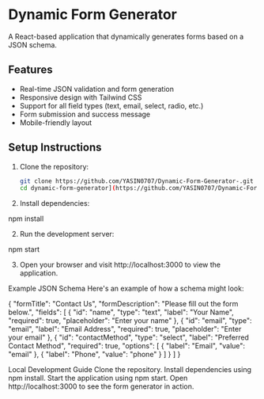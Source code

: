 # Dynamic Form Generator
A React-based application that dynamically generates forms based on a JSON schema.

## Features
- Real-time JSON validation and form generation
- Responsive design with Tailwind CSS
- Support for all field types (text, email, select, radio, etc.)
- Form submission and success message
- Mobile-friendly layout

## Setup Instructions
1. Clone the repository:
   ```bash
   git clone https://github.com/YASIN0707/Dynamic-Form-Generator-.git
   cd dynamic-form-generator](https://github.com/YASIN0707/Dynamic-Form-Generator-.git)

   
1. Install dependencies:

npm install

2. Run the development server:

npm start

3. Open your browser and visit http://localhost:3000 to view the application.

Example JSON Schema
Here's an example of how a schema might look:


{
  "formTitle": "Contact Us",
  "formDescription": "Please fill out the form below.",
  "fields": [
    {
      "id": "name",
      "type": "text",
      "label": "Your Name",
      "required": true,
      "placeholder": "Enter your name"
    },
    {
      "id": "email",
      "type": "email",
      "label": "Email Address",
      "required": true,
      "placeholder": "Enter your email"
    },
    {
      "id": "contactMethod",
      "type": "select",
      "label": "Preferred Contact Method",
      "required": true,
      "options": [
        { "label": "Email", "value": "email" },
        { "label": "Phone", "value": "phone" }
      ]
    }
  ]
}


Local Development Guide
Clone the repository.
Install dependencies using npm install.
Start the application using npm start.
Open http://localhost:3000 to see the form generator in action.

